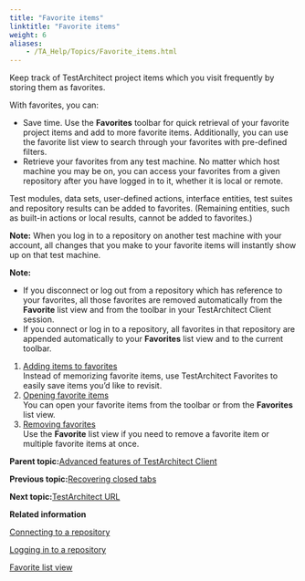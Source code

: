 ```yaml
--- 
title: "Favorite items"
linktitle: "Favorite items"
weight: 6
aliases: 
    - /TA_Help/Topics/Favorite_items.html
---
```


Keep track of TestArchitect project items which you visit frequently by storing them as favorites.

With favorites, you can:

-   Save time. Use the **Favorites** toolbar for quick retrieval of your favorite project items and add to more favorite items. Additionally, you can use the favorite list view to search through your favorites with pre-defined filters.
-   Retrieve your favorites from any test machine. No matter which host machine you may be on, you can access your favorites from a given repository after you have logged in to it, whether it is local or remote.

Test modules, data sets, user-defined actions, interface entities, test suites and repository results can be added to favorites. \(Remaining entities, such as built-in actions or local results, cannot be added to favorites.\)

**Note:** When you log in to a repository on another test machine with your account, all changes that you make to your favorite items will instantly show up on that test machine.

**Note:**

-   If you disconnect or log out from a repository which has reference to your favorites, all those favorites are removed automatically from the **Favorite** list view and from the toolbar in your TestArchitect Client session.
-   If you connect or log in to a repository, all favorites in that repository are appended automatically to your **Favorites** list view and to the current toolbar.

1.  [Adding items to favorites](/TA_Help/Topics/Favorite_items_adding.html)  
Instead of memorizing favorite items, use TestArchitect Favorites to easily save items you’d like to revisit.
2.  [Opening favorite items](/TA_Help/Topics/Favorite_items_opening.html)  
You can open your favorite items from the toolbar or from the **Favorites** list view.
3.  [Removing favorites](/TA_Help/Topics/Favorite_items_removing.html)  
Use the **Favorite** list view if you need to remove a favorite item or multiple favorite items at once.

**Parent topic:**[Advanced features of TestArchitect Client](/TA_Help/Topics/Getting_started_TAC_advanced_features.html)

**Previous topic:**[Recovering closed tabs](/TA_Help/Topics/Recovering_closed_items.html)

**Next topic:**[TestArchitect URL](/TA_Help/Topics/Additional_features_TA_URL.html)

**Related information**  


[Connecting to a repository](/TA_Help/Topics/Getting_started_overview_working_with_TestArchitect_client_connecting.html)

[Logging in to a repository](/TA_Help/Topics/Getting_started_overview_working_with_TestArchitect_client_logging.html)

[Favorite list view](/TA_Help/Topics/Listview_favorites.html)

